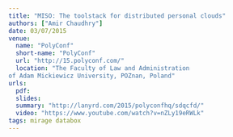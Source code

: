 ```yaml
---
title: "MISO: The toolstack for distributed personal clouds"
authors: ["Amir Chaudhry"]
date: 03/07/2015
venue:
  name: "PolyConf"
  short-name: "PolyConf"
  url: "http://15.polyconf.com/"
  location: "The Faculty of Law and Administration
of Adam Mickiewicz University, POZnan, Poland"
urls:
  pdf:
  slides:
  summary: "http://lanyrd.com/2015/polyconfhq/sdqcfd/"
  video: "https://www.youtube.com/watch?v=nZLy19eRWLk"
tags: mirage databox
---
```

